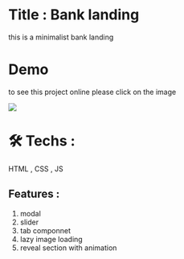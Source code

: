 # Title : Bank landing

this is a minimalist bank landing

# Demo
to see this project online please click on the image

<a href="https://mohammad-noohi.github.io/bankist-landing"> <img src="https://github.com/user-attachments/assets/d56f245c-31af-4ed0-89de-09224cb5070f"/> </a>

# 🛠️ Techs :

HTML , CSS , JS

## Features :

1. modal
2. slider
3. tab componnet
4. lazy image loading
5. reveal section with animation

